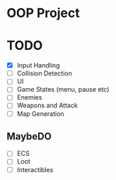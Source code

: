 # OOP Project


# TODO
- [x] Input Handling
- [ ] Collision Detection
- [ ] UI
- [ ] Game States (menu, pause etc)
- [ ] Enemies
- [ ] Weapons and Attack
- [ ] Map Generation

## MaybeDO
- [ ] ECS
- [ ] Loot
- [ ] Interactibles
